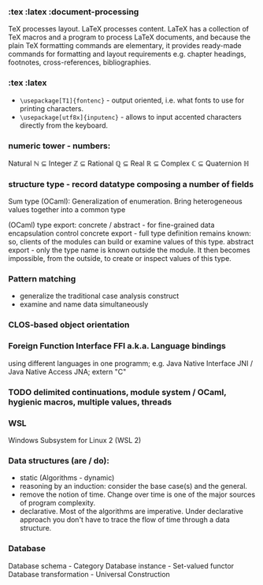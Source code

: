 ### :tex :latex :document-processing
TeX processes layout. LaTeX processes content. LaTeX has a collection of TeX
macros and a program to process LaTeX documents, and because the plain TeX
formatting commands are elementary, it provides ready-made commands for
formatting and layout requirements e.g. chapter headings, footnotes,
cross-references, bibliographies.

### :tex :latex
- `\usepackage[T1]{fontenc}` - output oriented, i.e. what fonts to use for printing characters.
- `\usepackage[utf8x]{inputenc}` - allows to input accented characters directly from the keyboard.

### numeric tower - numbers:
Natural ℕ ⊆ Integer ℤ ⊆ Rational ℚ ⊆ Real ℝ ⊆ Complex ℂ ⊆ Quaternion ℍ

### structure type - record datatype composing a number of fields
Sum type (OCaml): Generalization of enumeration. Bring heterogeneous values
together into a common type

(OCaml) type export: concrete / abstract - for fine-grained data encapsulation control
concrete export - full type definition remains known: so, clients of the modules can build or examine values of this type.
abstract export - only the type name is known outside the module. It then becomes impossible, from the outside, to create or inspect values of this type.

### Pattern matching
- generalize the traditional case analysis construct
- examine and name data simultaneously

### CLOS-based object orientation

### Foreign Function Interface FFI a.k.a. Language bindings
using different languages in one programm;
e.g. Java Native Interface JNI / Java Native Access JNA; extern "C"

### TODO delimited continuations, module system / OCaml, hygienic macros, multiple values, threads

### WSL
Windows Subsystem for Linux 2 (WSL 2)

### Data structures (are / do):
- static (Algorithms - dynamic)
- reasoning by an induction: consider the base case(s) and the general.
- remove the notion of time. Change over time is one of the major sources of program complexity.
- declarative. Most of the algorithms are imperative. Under declarative approach you don't have to trace the flow of time through a data structure.

### Database
Database schema         - Category
Database instance       - Set-valued functor
Database transformation - Universal Construction

